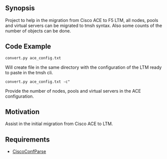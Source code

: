 ## Synopsis

Project to help in the migration from Cisco ACE to F5 LTM, all nodes, pools and virtual servers can be migrated to tmsh syntax. Also some counts of the number of objects can be done.

## Code Example

`convert.py ace_config.txt `

Will create file in the same directory with the configuration of the LTM ready to paste in the tmsh cli.

`convert.py ace_config.txt -c"`

Provide the number of nodes, pools and virtual servers in the ACE configuration.

## Motivation

Assist in the initial migration from Cisco ACE to LTM.

## Requirements

- [CiscoConfParse](http://www.pennington.net/py/ciscoconfparse/)
